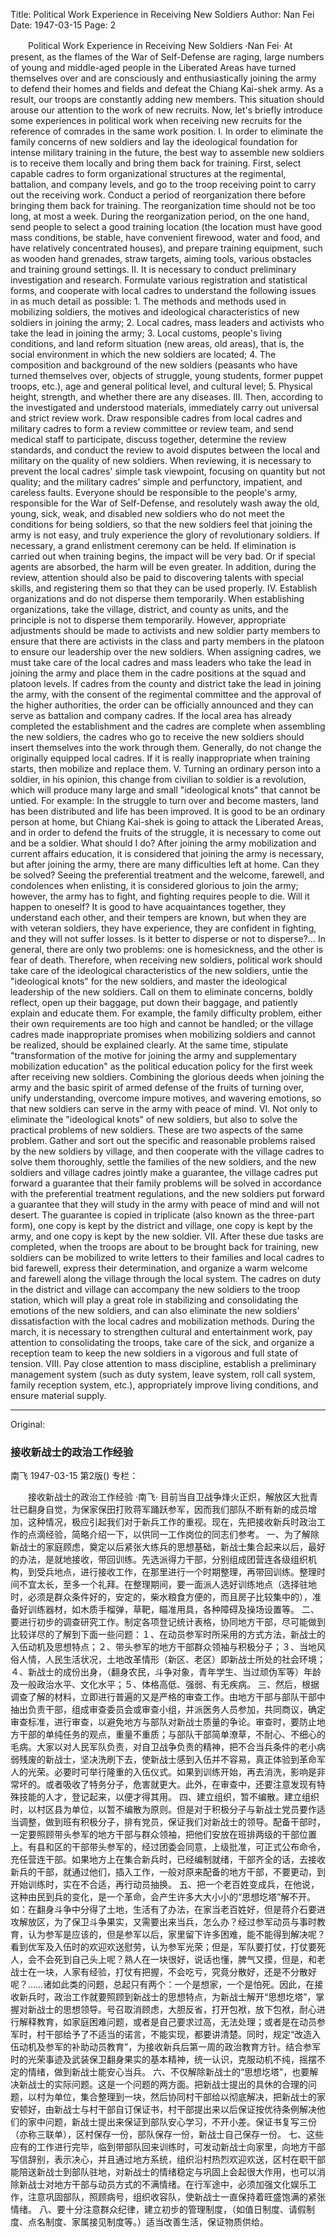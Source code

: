 Title: Political Work Experience in Receiving New Soldiers
Author: Nan Fei
Date: 1947-03-15
Page: 2

　　Political Work Experience in Receiving New Soldiers
    ·Nan Fei·
    At present, as the flames of the War of Self-Defense are raging, large numbers of young and middle-aged people in the Liberated Areas have turned themselves over and are consciously and enthusiastically joining the army to defend their homes and fields and defeat the Chiang Kai-shek army. As a result, our troops are constantly adding new members. This situation should arouse our attention to the work of new recruits. Now, let's briefly introduce some experiences in political work when receiving new recruits for the reference of comrades in the same work position.
    I. In order to eliminate the family concerns of new soldiers and lay the ideological foundation for intense military training in the future, the best way to assemble new soldiers is to receive them locally and bring them back for training. First, select capable cadres to form organizational structures at the regimental, battalion, and company levels, and go to the troop receiving point to carry out the receiving work. Conduct a period of reorganization there before bringing them back for training. The reorganization time should not be too long, at most a week. During the reorganization period, on the one hand, send people to select a good training location (the location must have good mass conditions, be stable, have convenient firewood, water and food, and have relatively concentrated houses), and prepare training equipment, such as wooden hand grenades, straw targets, aiming tools, various obstacles and training ground settings.
    II. It is necessary to conduct preliminary investigation and research. Formulate various registration and statistical forms, and cooperate with local cadres to understand the following issues in as much detail as possible: 1. The methods and methods used in mobilizing soldiers, the motives and ideological characteristics of new soldiers in joining the army; 2. Local cadres, mass leaders and activists who take the lead in joining the army; 3. Local customs, people's living conditions, and land reform situation (new areas, old areas), that is, the social environment in which the new soldiers are located; 4. The composition and background of the new soldiers (peasants who have turned themselves over, objects of struggle, young students, former puppet troops, etc.), age and general political level, and cultural level; 5. Physical height, strength, and whether there are any diseases.
    III. Then, according to the investigated and understood materials, immediately carry out universal and strict review work. Draw responsible cadres from local cadres and military cadres to form a review committee or review team, and send medical staff to participate, discuss together, determine the review standards, and conduct the review to avoid disputes between the local and military on the quality of new soldiers. When reviewing, it is necessary to prevent the local cadres' simple task viewpoint, focusing on quantity but not quality; and the military cadres' simple and perfunctory, impatient, and careless faults. Everyone should be responsible to the people's army, responsible for the War of Self-Defense, and resolutely wash away the old, young, sick, weak, and disabled new soldiers who do not meet the conditions for being soldiers, so that the new soldiers feel that joining the army is not easy, and truly experience the glory of revolutionary soldiers. If necessary, a grand enlistment ceremony can be held. If elimination is carried out when training begins, the impact will be very bad. Or if special agents are absorbed, the harm will be even greater. In addition, during the review, attention should also be paid to discovering talents with special skills, and registering them so that they can be used properly.
    IV. Establish organizations and do not disperse them temporarily. When establishing organizations, take the village, district, and county as units, and the principle is not to disperse them temporarily. However, appropriate adjustments should be made to activists and new soldier party members to ensure that there are activists in the class and party members in the platoon to ensure our leadership over the new soldiers. When assigning cadres, we must take care of the local cadres and mass leaders who take the lead in joining the army and place them in the cadre positions at the squad and platoon levels. If cadres from the county and district take the lead in joining the army, with the consent of the regimental committee and the approval of the higher authorities, the order can be officially announced and they can serve as battalion and company cadres. If the local area has already completed the establishment and the cadres are complete when assembling the new soldiers, the cadres who go to receive the new soldiers should insert themselves into the work through them. Generally, do not change the originally equipped local cadres. If it is really inappropriate when training starts, then mobilize and replace them.
    V. Turning an ordinary person into a soldier, in his opinion, this change from civilian to soldier is a revolution, which will produce many large and small "ideological knots" that cannot be untied. For example: In the struggle to turn over and become masters, land has been distributed and life has been improved. It is good to be an ordinary person at home, but Chiang Kai-shek is going to attack the Liberated Areas, and in order to defend the fruits of the struggle, it is necessary to come out and be a soldier. What should I do? After joining the army mobilization and current affairs education, it is considered that joining the army is necessary, but after joining the army, there are many difficulties left at home. Can they be solved? Seeing the preferential treatment and the welcome, farewell, and condolences when enlisting, it is considered glorious to join the army; however, the army has to fight, and fighting requires people to die. Will it happen to oneself? It is good to have acquaintances together, they understand each other, and their tempers are known, but when they are with veteran soldiers, they have experience, they are confident in fighting, and they will not suffer losses. Is it better to disperse or not to disperse?… In general, there are only two problems: one is homesickness, and the other is fear of death. Therefore, when receiving new soldiers, political work should take care of the ideological characteristics of the new soldiers, untie the "ideological knots" for the new soldiers, and master the ideological leadership of the new soldiers. Call on them to eliminate concerns, boldly reflect, open up their baggage, put down their baggage, and patiently explain and educate them. For example, the family difficulty problem, either their own requirements are too high and cannot be handled; or the village cadres made inappropriate promises when mobilizing soldiers and cannot be realized, should be explained clearly. At the same time, stipulate "transformation of the motive for joining the army and supplementary mobilization education" as the political education policy for the first week after receiving new soldiers. Combining the glorious deeds when joining the army and the basic spirit of armed defense of the fruits of turning over, unify understanding, overcome impure motives, and wavering emotions, so that new soldiers can serve in the army with peace of mind.
    VI. Not only to eliminate the "ideological knots" of new soldiers, but also to solve the practical problems of new soldiers. These are two aspects of the same problem. Gather and sort out the specific and reasonable problems raised by the new soldiers by village, and then cooperate with the village cadres to solve them thoroughly, settle the families of the new soldiers, and the new soldiers and village cadres jointly make a guarantee, the village cadres put forward a guarantee that their family problems will be solved in accordance with the preferential treatment regulations, and the new soldiers put forward a guarantee that they will study in the army with peace of mind and will not desert. The guarantee is copied in triplicate (also known as the three-part form), one copy is kept by the district and village, one copy is kept by the army, and one copy is kept by the new soldier.
    VII. After these due tasks are completed, when the troops are about to be brought back for training, new soldiers can be mobilized to write letters to their families and local cadres to bid farewell, express their determination, and organize a warm welcome and farewell along the village through the local system. The cadres on duty in the district and village can accompany the new soldiers to the troop station, which will play a great role in stabilizing and consolidating the emotions of the new soldiers, and can also eliminate the new soldiers' dissatisfaction with the local cadres and mobilization methods. During the march, it is necessary to strengthen cultural and entertainment work, pay attention to consolidating the troops, take care of the sick, and organize a reception team to keep the new soldiers in a vigorous and full state of tension.
    VIII. Pay close attention to mass discipline, establish a preliminary management system (such as duty system, leave system, roll call system, family reception system, etc.), appropriately improve living conditions, and ensure material supply.



<hr /> 

Original: 


### 接收新战士的政治工作经验
南飞
1947-03-15
第2版()
专栏：

　　接收新战士的政治工作经验
    ·南飞·
    目前当自卫战争烽火正炽，解放区大批青壮已翻身自觉，为保家保田打败蒋军踊跃参军，因而我们部队不断有新的成员增加，这种情况，极应引起我们对于新兵工作的重视。现在，先把接收新兵时政治工作的点滴经验，简略介绍一下，以供同一工作岗位的同志们参考。
    一、为了解除新战士的家庭顾虑，奠定以后紧张大练兵的思想基础，新战士集合起来以后，最好的办法，是就地接收，带回训练。先选派得力干部，分别组成团营连各级组织机构，到受兵地点，进行接收工作，在那里进行一个时期整理，再带回训练。整理时间不宜太长，至多一个礼拜。在整理期间，要一面派人选好训练地点（选择驻地时，必须是群众条件好的，安定的，柴水粮食方便的，而且房子比较集中的），准备好训练器材，如木质手榴弹，草靶，瞄准用具，各种障碍及操场设置等。
    二、要进行初步的调查研究工作。制定各项登记统计表格，协同地方干部，尽可能做到比较详尽的了解到下面一些问题：１、在动员参军时所采用的方式方法，新战士的入伍动机及思想特点；２、带头参军的地方干部群众领袖与积极分子；３、当地风俗人情，人民生活状况，土地改革情形（新区、老区）即新战士所处的社会环境；４、新战士的成份出身，（翻身农民，斗争对象，青年学生、当过顽伪军等）年龄及一般政治水平、文化水平；５、体格高低、强弱、有无疾病。
    三、然后，根据调查了解的材料，立即进行普遍的又是严格的审查工作。由地方干部与部队干部中抽出负责干部，组成审查委员会或审查小组，并派医务人员参加，共同商议，确定审查标准，进行审查，以避免地方与部队对新战士质量的争论。审查时，要防止地方干部的单纯任务的观点，重量不重质；与部队干部简单潦草，不耐心、不细心的毛病。大家以对人民军队负责，对自卫战争负责的精神，把不合当兵条件的老小病弱残废的新战士，坚决洗刷下去，使新战士感到入伍并不容易，真正体验到革命军人的光荣。必要时可举行隆重的入伍仪式。如果到训练开始，再去消洗，影响是非常坏的。或者吸收了特务分子，危害就更大。此外，在审查中，还要注意发现有特殊技能的人才，登记起来，以便才得其用。
    四、建立组织，暂不编散。建立组织时，以村区县为单位，以暂不编散为原则。但是对于积极分子与新战士党员要作适当调整，做到班有积极分子，排有党员，保证我们对新战士的领导。配备干部时，一定要照顾带头参军的地方干部与群众领袖，把他们安放在班排两级的干部位置上。有县和区的干部带头参军的，经过团委会同意，上级批准，可正式公布命令，充任营连干部。如果地方上在集合新兵时，已经编制就绪，干部齐全的话，去接收新兵的干部，就通过他们，插入工作，一般对原来配备的地方干部，不要更动，到开始训练时，实在不合适，再行动员抽换。
    五、把一个老百姓变成兵，在他说，这种由民到兵的变化，是一个革命，会产生许多大大小小的“思想圪塔”解不开。如：在翻身斗争中分得了土地，生活有了办法，在家当老百姓好，但是蒋介石要进攻解放区，为了保卫斗争果实，又需要出来当兵，怎么办？经过参军动员与事时教育，认为参军是应该的，但是参军以后，家里留下许多困难，能不能得到解决呢？看到优军及入伍时的欢迎欢送慰劳，认为参军光荣；但是，军队要打仗，打仗要死人，会不会死到自己头上呢？熟人在一块很好，说话也懂，脾气又摸，但是，和老战士在一块，人家有经验，打仗有把握，不会吃亏，究竟分散好，还是不分散好呢？……诸如此类的问题，总起只有两个：一个是想家，一个是怕死。因此，在接收新兵时，政治工作就要照顾到新战士的思想特点，为新战士解开“思想圪塔”，掌握对新战士的思想领导。号召取消顾虑，大胆反省，打开包袱，放下包袱，耐心进行解释教育，如家庭困难问题，或者是自己要求过高，无法处理；或者是在动员参军时，村干部给予了不适当的诺言，不能实现，都要讲清楚。同时，规定“改造入伍动机及参军的补助动员教育”，为接收新兵后第一周的政治教育方针。结合参军时的光荣事迹及武装保卫翻身果实的基本精神，统一认识，克服动机不纯，摇摆不定的情绪，做到新战士能安心当兵。
    六、不仅解除新战士的“思想圪塔”，也要解决新战士的实际问题。这是一个问题的两方面。把新战士提出的具休的合理的问题，以村为单位，集合整理到一块，然后协同村干部给以彻底解决，把新战士的家安顿好，由新战士与村干部自订保证书，村干部提出来以后保证按优待条例解决他们的家中问题，新战士提出来保证到部队安心学习，不开小差。保证书复写三份（亦称三联单），区村保存一份，部队保存一份，新战士自己保存一份。
    七、这些应有的工作进行完毕，临到带部队回来训练时，可发动新战士向家里，向地方干部写信辞别，表示决心，并且通过地方系统，组织沿村热烈欢迎欢送，区村在职干部能陪送新战士到部队驻地，对新战士的情绪稳定与巩固上会起很大作用，也可以消除新战士对地方干部与动员方式的不满情绪。在行军途中，必须加强文化娱乐工作，注意巩固部队，照顾病号，组织收容队，使新战士一直保持着旺盛饱满的紧张情绪。
    八、要十分注意群众纪律，建立初步的管理制度，（如值日制度、请假制度、点名制度、家属接见制度等。）适当改善生活，保证物质供给。
